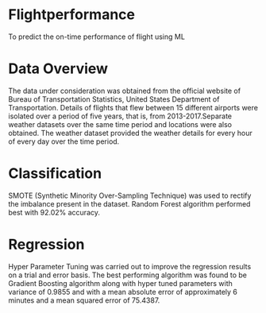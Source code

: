 # Flightperformance
To predict the on-time performance of flight using ML

# Data Overview

The data under consideration was obtained from the official website of Bureau of Transportation Statistics, United States Department of Transportation. 
Details of flights that flew between 15 different airports were isolated over a period of five years, that is, from 2013-2017.Separate weather datasets over 
the same time period and locations were also obtained.
The weather dataset provided the weather details for every hour of every day over the time period. 

# Classification

SMOTE (Synthetic Minority Over-Sampling Technique) was used to rectify the imbalance present in the dataset.
Random Forest algorithm performed best with 92.02% accuracy.

# Regression

Hyper Parameter Tuning was carried out to improve the regression results on a trial and error basis.
The best performing algorithm was found to be Gradient Boosting algorithm along with hyper tuned parameters with variance of 0.9855 
and with a mean absolute error of approximately 6 minutes and a mean squared error of 75.4387.
